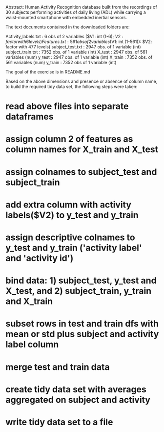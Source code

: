 Abstract: Human Activity Recognition database built from the recordings of 30 subjects performing activities of daily living (ADL) while carrying a waist-mounted smartphone with embedded inertial sensors.

The text documents contained in the downloaded folders are:

Activity_labels.txt : 6 obs of 2 variables ($V1: int (1-6); $V2: factor with 6 levels)
Features.txt: 561 obs of 2 variables ($V1: int (1-561)): $V2: factor with 477 levels)
subject_test.txt : 2947 obs. of  1 variable (int)
subject_train.txt : 7352 obs. of  1 variable (int)
X_test : 2947 obs. of  561 variables (num)
y_test : 2947 obs. of  1 variable (int)
X_train : 7352 obs. of  561 variables (num)
y_train : 7352 obs of 1 variable (int)

The goal of the exercise is in README.md

Based on the above dimensions and  presence or absence of column name, to build the required tidy data set, the following steps were taken:

# read above files into separate dataframes
# assign column 2 of features as column names for X_train and X_test
# assign colnames to subject_test and subject_train
# add extra column with activity labels($V2) to y_test and y_train
# assign descriptive colnames to y_test and y_train ('activity label' and 'activity id')
# bind data: 1) subject_test, y_test and X_test, and 2) subject_train, y_train and X_train
# subset rows in test and train dfs with mean or std plus subject and activity label column
# merge test and train data
# create tidy data set with averages aggregated on subject and activity
# write tidy data set to a file
